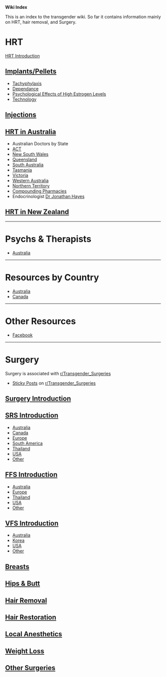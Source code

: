 **Wiki Index**

This is an index to the transgender wiki. So far it contains information mainly on HRT, hair removal, and Surgery.

# HRT

[HRT Introduction](https://github.com/zp100/Transgender_Surgeries/blob/main/wiki/TransWiki/wiki/hrt/hrt.md)

## [Implants/Pellets](https://github.com/zp100/Transgender_Surgeries/blob/main/wiki/TransWiki/wiki/hrt/implants/implants.md)

* [Tachyphylaxis](https://github.com/zp100/Transgender_Surgeries/blob/main/wiki/TransWiki/wiki/hrt/tachyphylaxis/tachyphylaxis.md)
* [Dependance](https://github.com/zp100/Transgender_Surgeries/blob/main/wiki/TransWiki/wiki/hrt/dependance/dependance.md)
* [Psychological Effects of High Estrogen Levels](https://github.com/zp100/Transgender_Surgeries/blob/main/wiki/TransWiki/wiki/hrt/psychological-effects/psychological-effects.md)
* [Technology](https://github.com/zp100/Transgender_Surgeries/blob/main/wiki/TransWiki/wiki/hrt/implant-technology/implant-technology.md)

## [Injections](https://github.com/zp100/Transgender_Surgeries/blob/main/wiki/TransWiki/wiki/hrt/injections/injections.md)

## [HRT in Australia](https://github.com/zp100/Transgender_Surgeries/blob/main/wiki/TransWiki/wiki/hrt/australia/australia.md)

* Australian Doctors by State
 * [ACT](https://github.com/zp100/Transgender_Surgeries/blob/main/wiki/TransWiki/wiki/hrt/australia/act/act.md)
 * [New South Wales](https://github.com/zp100/Transgender_Surgeries/blob/main/wiki/TransWiki/wiki/hrt/australia/nsw/nsw.md)
 * [Queensland](https://github.com/zp100/Transgender_Surgeries/blob/main/wiki/TransWiki/wiki/hrt/australia/qld/qld.md)
 * [South Australia](https://github.com/zp100/Transgender_Surgeries/blob/main/wiki/TransWiki/wiki/hrt/australia/sa/sa.md)
 * [Tasmania](https://github.com/zp100/Transgender_Surgeries/blob/main/wiki/TransWiki/wiki/hrt/australia/tas/tas.md)
 * [Victoria](https://github.com/zp100/Transgender_Surgeries/blob/main/wiki/TransWiki/wiki/hrt/australia/vic/vic.md)
 * [Western Australia](https://github.com/zp100/Transgender_Surgeries/blob/main/wiki/TransWiki/wiki/hrt/australia/wa/wa.md)
 * [Northern Territory](https://github.com/zp100/Transgender_Surgeries/blob/main/wiki/TransWiki/wiki/hrt/australia/nt/nt.md)
* [Compounding Pharmacies](https://github.com/zp100/Transgender_Surgeries/blob/main/wiki/TransWiki/wiki/compounding-pharmacies/australia/australia.md)
* Endocrinologist [Dr Jonathan Hayes](https://github.com/zp100/Transgender_Surgeries/blob/main/wiki/TransWiki/wiki/hrt/jon-hayes/jon-hayes.md)

## [HRT in New Zealand](https://github.com/zp100/Transgender_Surgeries/blob/main/wiki/TransWiki/wiki/hrt/new-zealand/new-zealand.md)

---

# Psychs & Therapists

*  [Australia](https://github.com/zp100/Transgender_Surgeries/blob/main/wiki/TransSurgeriesWiki/wiki/psychs/australia/australia.md)

---

# Resources by Country

* [Australia](https://github.com/zp100/Transgender_Surgeries/blob/main/wiki/TransWiki/wiki/country/australia/australia.md)
* [Canada](https://github.com/zp100/Transgender_Surgeries/blob/main/wiki/TransWiki/wiki/country/canada/canada.md)

---

# Other Resources

* [Facebook](https://github.com/zp100/Transgender_Surgeries/blob/main/wiki/TransWiki/wiki/facebook/facebook.md)

---

# Surgery

Surgery is associated with [r/Transgender_Surgeries](https://www.reddit.com/r/Transgender_Surgeries)

* [Sticky Posts](https://github.com/zp100/Transgender_Surgeries/blob/main/wiki/TransSurgeriesWiki/wiki/sticky-posts/sticky-posts.md) on [r/Transgender_Surgeries](https://www.reddit.com/r/Transgender_Surgeries)

## [Surgery Introduction](https://github.com/zp100/Transgender_Surgeries/blob/main/wiki/TransSurgeriesWiki/wiki/index/index.md)

## [SRS Introduction](https://github.com/zp100/Transgender_Surgeries/blob/main/wiki/TransSurgeriesWiki/wiki/srs/introduction/introduction.md)

* [Australia](https://github.com/zp100/Transgender_Surgeries/blob/main/wiki/TransSurgeriesWiki/wiki/srs/australia/australia.md)
* [Canada](https://github.com/zp100/Transgender_Surgeries/blob/main/wiki/TransSurgeriesWiki/wiki/srs/canada/canada.md)
* [Europe](https://github.com/zp100/Transgender_Surgeries/blob/main/wiki/TransSurgeriesWiki/wiki/srs/europe/europe.md)
* [South America](https://github.com/zp100/Transgender_Surgeries/blob/main/wiki/TransSurgeriesWiki/wiki/srs/south-america/south-america.md)
* [Thailand](https://github.com/zp100/Transgender_Surgeries/blob/main/wiki/TransSurgeriesWiki/wiki/srs/thailand/thailand.md)
* [USA](https://github.com/zp100/Transgender_Surgeries/blob/main/wiki/TransSurgeriesWiki/wiki/srs/usa/usa.md)
* [Other](https://github.com/zp100/Transgender_Surgeries/blob/main/wiki/TransSurgeriesWiki/wiki/srs/other/other.md)

## [FFS Introduction](https://github.com/zp100/Transgender_Surgeries/blob/main/wiki/TransSurgeriesWiki/wiki/ffs/introduction/introduction.md)

* [Australia](https://github.com/zp100/Transgender_Surgeries/blob/main/wiki/TransSurgeriesWiki/wiki/ffs/australia/australia.md)
* [Europe](https://github.com/zp100/Transgender_Surgeries/blob/main/wiki/TransSurgeriesWiki/wiki/ffs/europe/europe.md)
* [Thailand](https://github.com/zp100/Transgender_Surgeries/blob/main/wiki/TransSurgeriesWiki/wiki/ffs/thailand/thailand.md)
* [USA](https://github.com/zp100/Transgender_Surgeries/blob/main/wiki/TransSurgeriesWiki/wiki/ffs/usa/usa.md)
* [Other](https://github.com/zp100/Transgender_Surgeries/blob/main/wiki/TransSurgeriesWiki/wiki/ffs/other/other.md)

## [VFS Introduction](https://github.com/zp100/Transgender_Surgeries/blob/main/wiki/TransSurgeriesWiki/wiki/vfs/introduction/introduction.md)

* [Australia](https://github.com/zp100/Transgender_Surgeries/blob/main/wiki/TransSurgeriesWiki/wiki/vfs/australia/australia.md)
* [Korea](https://github.com/zp100/Transgender_Surgeries/blob/main/wiki/TransSurgeriesWiki/wiki/vfs/korea/korea.md)
* [USA](https://github.com/zp100/Transgender_Surgeries/blob/main/wiki/TransSurgeriesWiki/wiki/vfs/usa/usa.md)
* [Other](https://github.com/zp100/Transgender_Surgeries/blob/main/wiki/TransSurgeriesWiki/wiki/vfs/other/other.md)

## [Breasts](https://github.com/zp100/Transgender_Surgeries/blob/main/wiki/TransSurgeriesWiki/wiki/breasts/introduction/introduction.md)

## [Hips & Butt](https://github.com/zp100/Transgender_Surgeries/blob/main/wiki/TransSurgeriesWiki/wiki/hips-butt/introduction/introduction.md)

## [Hair Removal](https://github.com/zp100/Transgender_Surgeries/blob/main/wiki/TransWiki/wiki/hair-removal/hair-removal.md)

## [Hair Restoration](https://github.com/zp100/Transgender_Surgeries/blob/main/wiki/TransSurgeriesWiki/wiki/hair-transplant/introduction/introduction.md)

## [Local Anesthetics](https://github.com/zp100/Transgender_Surgeries/blob/main/wiki/TransWiki/wiki/hrt/implants/implants.md)

## [Weight Loss](https://github.com/zp100/Transgender_Surgeries/blob/main/wiki/TransWiki/wiki/weight-loss/weight-loss.md)

## [Other Surgeries](https://github.com/zp100/Transgender_Surgeries/blob/main/wiki/TransSurgeriesWiki/wiki/other/other.md)
